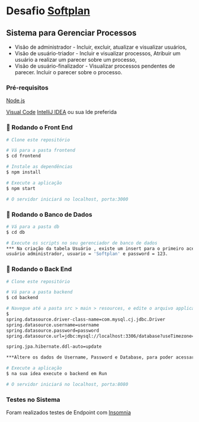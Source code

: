   # Desafio [Softplan](https://www.softplan.com.br/)
  
  ## Sistema para Gerenciar Processos
  
   * Visão de administrador - 
  Incluir, excluir, atualizar e visualizar usuários,
   *  Visão de usuário-triador - 
  Incluir e visualizar processos,
  Atribuir um usuário a realizar um parecer sobre um processo,
   * Visão de usuário-finalizador -
  Visualizar processos pendentes de parecer.
  Incluir o parecer sobre o processo.

  ### Pré-requisitos

[Node.js](https://nodejs.org/en/)

[Visual Code](https://code.visualstudio.com/)
[IntelliJ IDEA](https://www.jetbrains.com/pt-br/idea/)
ou sua Ide preferida

### 🎲 Rodando o Front End

```bash
# Clone este repositório

# Vá para a pasta frontend
$ cd frontend

# Instale as dependências
$ npm install

# Execute a aplicação
$ npm start

# O servidor iniciará no localhost, porta:3000
```


### 🎲 Rodando o Banco de Dados

```bash
# Vá para a pasta db
$ cd db

# Execute os scripts no seu gerenciador de banco de dados
*** Na criação da tabela Usuário , existe um insert para o primeiro acesso ao sistema pelo login,
usuário administrador, usuario = 'Softplan' e password = 123.

```
  
  ### 🎲 Rodando o Back End

```bash
# Clone este repositório

# Vá para a pasta backend
$ cd backend

# Navegue até a pasta src > main > resources, e edite o arquivo application
$ 
spring.datasource.driver-class-name=com.mysql.cj.jdbc.Driver
spring.datasource.username=username
spring.datasource.password=password
spring.datasource.url=jdbc:mysql://localhost:3306/database?useTimezone=true&serverTimezone=America/Sao_Paulo

spring.jpa.hibernate.ddl-auto=update

***Altere os dados de Username, Password e Database, para poder acessar seu banco de dados

# Execute a aplicação
$ na sua idea execute o backend em Run

# O servidor iniciará no localhost, porta:8080
```
  
### Testes no Sistema

Foram realizados testes de Endpoint com [Insomnia](https://insomnia.rest/)
